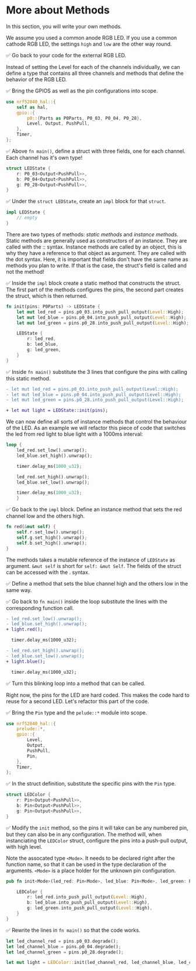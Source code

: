 # More about Methods

In this section, you will write your own methods. 

We assume you used a common anode RGB LED. If you use a common cathode RGB LED, the settings `high` and `low` are the other way round. 

✅ Go back to your code for the external RGB LED. 

Instead of setting the Level for each of the channels individually, we can define a type that contains all three channels and methods that define the behavior of the RGB LED.

✅ Bring the GPIOS as well as the pin configurations into scope. 

```rust
use nrf52840_hal::{
    self as hal,
    gpio::{
        p0::{Parts as P0Parts, P0_03, P0_04, P0_28},
        Level, Output, PushPull,
    },
    Timer,
};
```
✅ Above `fn main()`, define a struct with three fields, one for each channel. Each channel has it's own type!

```rust
struct LEDState {
    r: P0_03<Output<PushPull>>,
    b: P0_04<Output<PushPull>>,
    g: P0_28<Output<PushPull>>,
}
```

✅ Under the `struct LEDState`, create an `impl` block for that `struct`.

```rust
impl LEDState {
    // empty
}
```

There are two types of methods: *static methods* and *instance methods*. Static methods are generally used as constructors of an instance. They are called with the :: syntax. Instance methods are called by an object, this is why they have a reference to that object as argument. They are called with the dot syntax. Here, it is important that fields don't have the same name as methods you plan to write. If that is the case, the struct's field is called and not the method! 

✅ Inside the `impl` block create a static method that constructs the struct. The first part of the methods configures the pins, the second part creates the struct, which is then returned.

```rust
fn init(pins: P0Parts) -> LEDState {
    let mut led_red = pins.p0_03.into_push_pull_output(Level::High);
    let mut led_blue = pins.p0_04.into_push_pull_output(Level::High);
    let mut led_green = pins.p0_28.into_push_pull_output(Level::High);

    LEDState {
        r: led_red,
        b: led_blue,
        g: led_green,
    }
}
```
✅ Inside `fn main()` substitute the 3 lines that configure the pins with calling this static method. 

```diff
- let mut led_red = pins.p0_03.into_push_pull_output(Level::High);
- let mut led_blue = pins.p0_04.into_push_pull_output(Level::High);
- let mut led_green = pins.p0_28.into_push_pull_output(Level::High);

+ let mut light = LEDState::init(pins);
```
We can now define all sorts of instance methods that control the behaviour of the LED. As an example we will refactor this piece of code that switches the led from red light to blue light with a 1000ms interval:

```rust
loop {
    led_red.set_low().unwrap();
    led_blue.set_high().unwrap();

    timer.delay_ms(1000_u32);

    led_red.set_high().unwrap();
    led_blue.set_low().unwrap();

    timer.delay_ms(1000_u32);
    }
```

✅ Go back to the `impl` block. Define an instance method that sets the red channel low and the others high. 

```rust 
fn red(&mut self) {
    self.r.set_low().unwrap();
    self.g.set_high().unwrap();
    self.b.set_high().unwrap();
}
```

The methods takes a mutable reference of the instance of `LEDState` as argument. `&mut self` is short for `self: &mut Self`. The fields of the struct can be accessed with the . syntax.  

✅ Define a method that sets the blue channel high and the others low in the same way. 

✅ Go back to `fn main()` inside the loop substitute the lines with the corresponding function call. 

```diff
- led_red.set_low().unwrap();
- led_blue.set_high().unwrap();
+ light.red();

  timer.delay_ms(1000_u32);

- led_red.set_high().unwrap();
- led_blue.set_low().unwrap();
+ light.blue();

  timer.delay_ms(1000_u32);
```

✅ Turn this blinking loop into a method that can be called.

Right now, the pins for the LED are hard coded. This makes the code hard to reuse for a second LED. Let's refactor this part of the code. 

✅ Bring the `Pin` type and the `pelude::*` module into scope.

```rust
use nrf52840_hal::{
    prelude::*, 
    gpio::{
        Level, 
        Output, 
        PushPull, 
        Pin,
    }, 
    Timer,
};
```

✅ In the struct definition, substitute the specific pins with the `Pin` type.

```rust
struct LEDColor {
    r: Pin<Output<PushPull>>,
    b: Pin<Output<PushPull>>,
    g: Pin<Output<PushPull>>,
}
```

✅ Modify the `init` method, so the pins it will take can be any numbered pin, but they can also be in any configuration. The method will, when instanciating the `LEDColor` struct, configure the pins into a push-pull output, with high level.

Note the assocated type `<Mode>`. It needs to be declared right after the function name, so that it can be used in the type declaration of the arguments. `<Mode>` is a place holder for the unknown pin configuration. 


```rust
pub fn init<Mode>(led_red: Pin<Mode>, led_blue: Pin<Mode>, led_green: Pin<Mode>) -> LEDColor {

    LEDColor {
        r: led_red.into_push_pull_output(Level::High),
        b: led_blue.into_push_pull_output(Level::High),
        g: led_green.into_push_pull_output(Level::High),
    }
}
```

✅ Rewrite the lines in `fn main()` so that the code works.

```rust
let led_channel_red = pins.p0_03.degrade();
let led_channel_blue = pins.p0_04.degrade();
let led_channel_green = pins.p0_28.degrade();

let mut light = LEDColor::init(led_channel_red, led_channel_blue, led_channel_green);
```